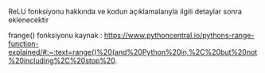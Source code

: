 ReLU fonksiyonu hakkında ve kodun açıklamalarıyla ilgili detaylar sonra eklenecektir


frange() fonksiyonu kaynak : https://www.pythoncentral.io/pythons-range-function-explained/#:~:text=range()%20(and%20Python%20in,%2C%20but%20not%20including%2C%20stop%20.
